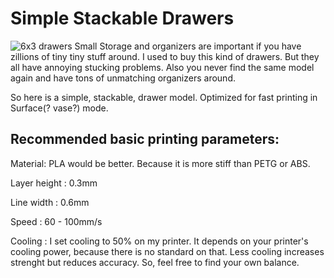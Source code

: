 # Simple Stackable Drawers
![6x3 drawers](stackable-drawers.jpg)
Small Storage and organizers are important if you have zillions of tiny tiny stuff around.
I used to buy this kind of drawers. But they all have annoying stucking problems. Also you never find the same model again and have tons of unmatching organizers around.

So here is a simple, stackable, drawer model. Optimized for fast printing in Surface(? vase?) mode.

## Recommended basic printing parameters:

Material: PLA would be better. Because it is more stiff than PETG or ABS.

Layer height : 0.3mm

Line width : 0.6mm

Speed : 60 - 100mm/s

Cooling : I set cooling to 50% on my printer. It depends on your printer's cooling power, because there is no standard on that. Less cooling increases strenght but reduces accuracy. So, feel free to find your own balance.

